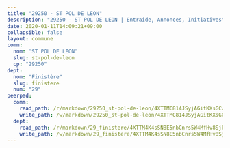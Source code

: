 ```yaml
---
title: "29250 - ST POL DE LEON"
description: "29250 - ST POL DE LEON | Entraide, Annonces, Initiatives"
date: 2020-01-11T14:09:21+09:00
collapsible: false
layout: commune
comm:
  nom: "ST POL DE LEON"
  slug: st-pol-de-leon
  cp: "29250"
dept:
  nom: "Finistère"
  slug: finistere
  num: "29"
peerpad:
  comm:
    read_path: /r/markdown/29250_st-pol-de-leon/4XTTMC814JSyjAGitKXsGCwcHxyW3gk2zgH6eKbG3zuG2Yywv
    write_path: /w/markdown/29250_st-pol-de-leon/4XTTMC814JSyjAGitKXsGCwcHxyW3gk2zgH6eKbG3zuG2Yywv-K3TgTd3zseaX7f82Q7YkjP4jyNim9cMeUZ6Ru1WzuVQur1m2BsTVJnBnwDL1MjmBbNJqwt6uvAWJUsicEziLvTqgvruksNvkeb5sky2gpJ7jKST3b4ApEAGU7VCPmYXfy17WW1Xv
  dept:
    read_path: /r/markdown/29_finistere/4XTTM4K4sSN8E5nbCnrs5W4MfHv8SjkZXZkMiZwJKZCUFreuC
    write_path: /w/markdown/29_finistere/4XTTM4K4sSN8E5nbCnrs5W4MfHv8SjkZXZkMiZwJKZCUFreuC-K3TgUmttHvLKDBu5vxQ3oPzTia91UxXiaB3vEFjsHJiDiJD9aQfr6ibvcPa75Eo3oX7ob78s9tVxCKrtPM9bLAmDziVCSFjEgZbp3rqL8Ji8Q5aZhxfTcqkGX75WxHS6TQxtiQQ6
---
```


